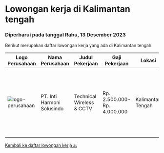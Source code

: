 
  # Lowongan kerja di Kalimantan tengah

  ### Diperbarui pada tanggal Rabu, 13 Desember 2023

  Berikut merupakan daftar lowongan kerja yang ada di Kalimantan tengah

  |Logo Perusahaan | Nama Perusahaan | Judul Pekerjaan | Gaji Pekerjaan | Lokasi | Deskripsi | Tanggal diunggah | Pranala |
  | -------------- | --------------- | --------------- | --------- | --------- | -------------- | ------- | ----------- |
  |![logo-perusahaan](https://image-service-cdn.seek.com.au/4da4384406fabd2d801579470d36717aaa68d773/ee4dce1061f3f616224767ad58cb2fc751b8d2dc)|PT. Inti Harmoni Solusindo|Technical Wireless & CCTV|Rp. 2.500.000-Rp. 4.000.000|Kalimantan Tengah|Technical Wireless &amp; CCTVPersyaratan : Minimal lulusan SMK TKJ / Transmisi / Sederajat.  Mengerti dan paham teknologi Wireless Access Point,...|Kamis, 16 November 2023|https://www.jobstreet.co.id/id/job/technical-wireless-cctv-4531402?token=0~a5ae0836-b288-48c5-945c-843b099496ea&sectionRank=1&jobId=jobstreet-id-job-4531402|


  [Kembali ke daftar lowongan kerja 🔙](../README.md#daftar-lowongan-kerja)
  